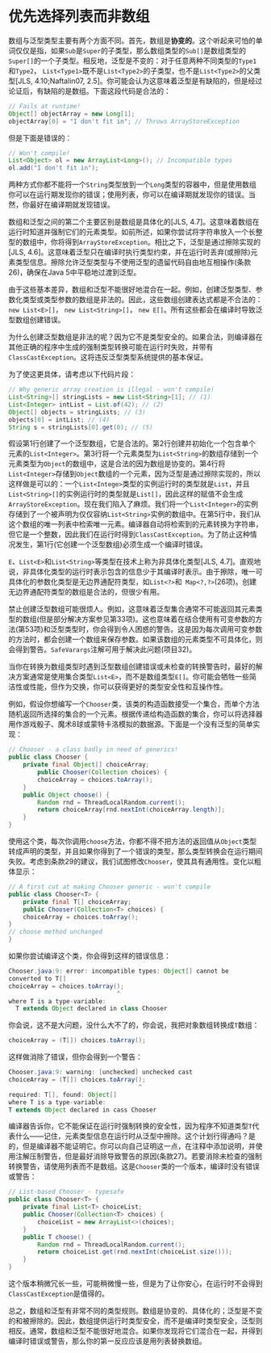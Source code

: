 # 优先选择列表而非数组

数组与泛型类型主要有两个方面不同。首先，数组是**协变的**。这个听起来可怕的单词仅仅是指，如果`Sub`是`Super`的子类型，那么数组类型的`Sub[]`是数组类型的`Super[]`的一个子类型。相反地，泛型是不变的：对于任意两种不同类型的`Type1`和`Type2`， `List<Type1>`既不是`List<Type2>`的子类型，也不是`List<Type2>`的父类型[JLS, 4.10;Naftalin07, 2.5]。你可能会认为这意味着泛型是有缺陷的，但是经过论证后，有缺陷的是数组。下面这段代码是合法的：

```java
// Fails at runtime!
Object[] objectArray = new Long[1];
objectArray[0] = "I don't fit in"; // Throws ArrayStoreException
```
但是下面是错误的：
```java
// Won't compile!
List<Object> ol = new ArrayList<Long>(); // Incompatible types
ol.add("I don't fit in");
```

两种方式你都不能将一个`String`类型放到一个`Long`类型的容器中，但是使用数组你可以在运行期发现你的错误；使用列表，你可以在编译期就发现你的错误。当然，你最好在编译期就发现错误。

数组和泛型之间的第二个主要区别是数组是具体化的[JLS, 4.7]。这意味着数组在运行时知道并强制它们的元素类型。如前所述，如果你尝试将字符串放入一个长整型的数组中，你将得到`ArrayStoreException`。相比之下，泛型是通过擦除实现的[JLS, 4.6]。这意味着泛型只在编译时执行类型约束，并在运行时丢弃(或擦除)元素类型信息。擦除允许泛型类型与不使用泛型的遗留代码自由地互相操作(条款26)，确保在Java 5中平稳地过渡到泛型。

由于这些基本差异，数组和泛型不能很好地混合在一起。例如，创建泛型类型、参数化类型或类型参数的数组是非法的。因此，这些数组创建表达式都是不合法的：`new List<E>[]`， `new List<String>[]`， `new E[]`。所有这些都会在编译时导致泛型数组创建错误。

为什么创建泛型数组是非法的呢？因为它不是类型安全的。如果合法，则编译器在其他正确的程序中生成的强制类型转换可能在运行时失败，并带有`ClassCastException`。这将违反泛型类型系统提供的基本保证。

为了使这更具体，请考虑以下代码片段：

```java
// Why generic array creation is illegal - won't compile!
List<String>[] stringLists = new List<String>[1]; // (1)
List<Integer> intList = List.of(42); // (2)
Object[] objects = stringLists; // (3)
objects[0] = intList; // (4)
String s = stringLists[0].get(0); // (5)
```

假设第1行创建了一个泛型数组，它是合法的。第2行创建并初始化一个包含单个元素的`List<Integer>`。第3行将一个元素类型为`List<String>`的数组存储到一个元素类型为`Object`的数组中，这是合法的因为数组是协变的。第4行将`List<Integer>`存储到`Object`数组的一个元素，因为泛型是通过擦除实现的，所以这样做是可以的：一个`List<Intege>`类型的实例运行时的类型就是`List`，并且` List<String>[]`的实例运行时的类型就是`List[]`，因此这样的赋值不会生成`ArrayStoreException`。现在我们陷入了麻烦。我们将一个`List<Integer>`的实例存储到了一个被声明为仅仅容纳` List<String> `实例的数组中。在第5行中，我们从这个数组的唯一列表中检索唯一元素。编译器自动将检索到的元素转换为字符串，但它是一个整数，因此我们在运行时得到`ClassCastException`。为了防止这种情况发生，第1行(它创建一个泛型数组)必须生成一个编译时错误。

`E`、`List<E>`和`List<String>`等类型在技术上称为非具体化类型[JLS, 4.7]。直观地说，非具体化类型的运行时表示包含的信息少于其编译时表示。由于擦除，唯一可具体化的参数化类型是无边界通配符类型，如`List<?>`和` Map<?,?>`(26项)。创建无边界通配符类型的数组是合法的，但很少有用。

禁止创建泛型数组可能很烦人。例如，这意味着泛型集合通常不可能返回其元素类型的数组(但是部分解决方案参见第33项)。这也意味着在结合使用有可变参数的方法(第53项)和泛型类型时，你会得到令人困惑的警告。这是因为每次调用可变参数的方法时，都会创建一个数组来保存参数。如果该数组的元素类型不可具体化，则会得到警告。`SafeVarargs`注解可用于解决此问题(项目32)。

当你在转换为数组类型时遇到泛型数组创建错误或未检查的转换警告时，最好的解决方案通常是使用集合类型`List<E>`，而不是数组类型`E[]`。你可能会牺牲一些简洁性或性能，但作为交换，你可以获得更好的类型安全性和互操作性。

例如，假设你想编写一个`Chooser`类，该类的构造函数接受一个集合，而单个方法随机返回所选择的集合的一个元素。根据传递给构造函数的集合，你可以将选择器用作游戏骰子、魔术8球或蒙特卡洛模拟的数据源。下面是一个没有泛型的简单实现：

```java
// Chooser - a class badly in need of generics!
public class Chooser {
    private final Object[] choiceArray;
        public Chooser(Collection choices) {
        choiceArray = choices.toArray();
    }
    public Object choose() {
        Random rnd = ThreadLocalRandom.current();
        return choiceArray[rnd.nextInt(choiceArray.length)];
	}
}
```

使用这个类，每次你调用`choose`方法，你都不得不把方法的返回值从`Object`类型转成声明的类型，并且如果你得到了一个错误的类型，那么类型转换会在运行期间失败。考虑到条款29的建议，我们试图修改`Chooser`，使其具有通用性。变化以粗体显示：

```java
// A first cut at making Chooser generic - won't compile
public class Chooser<T> {
    private final T[] choiceArray;
    public Chooser(Collection<T> choices) {
    choiceArray = choices.toArray();
}
// choose method unchanged
}
```

如果你尝试编译这个类，你会得到这样的错误信息：

```java
Chooser.java:9: error: incompatible types: Object[] cannot be
converted to T[]
choiceArray = choices.toArray();
							  ^
where T is a type-variable:
  T extends Object declared in class Chooser
```

你会说，这不是大问题，没什么大不了的，你会说，我把对象数组转换成`T`数组：

```java
choiceArray = (T[]) choices.toArray();
```

这样做消除了错误，但你会得到一个警告：

```java
Chooser.java:9: warning: [unchecked] unchecked cast
choiceArray = (T[]) choices.toArray();
                                    ^
required: T[], found: Object[]
where T is a type-variable:
T extends Object declared in cass Chooser
```

编译器告诉你，它不能保证在运行时强制转换的安全性，因为程序不知道类型`T`代表什么——记住，元素类型信息在运行时从泛型中擦除。这个计划行得通吗？是的，但是编译器不能证明它。你可以向自己证明这一点，在注释中添加说明，并使用注解压制警告，但是最好消除导致警告的原因(条款27)。若要消除未检查的强制转换警告，请使用列表而不是数组。这是`Chooser`类的一个版本，编译时没有错误或警告：

```java
// List-based Chooser - typesafe
public class Chooser<T> {
    private final List<T> choiceList;
    public Chooser(Collection<T> choices) {
    	choiceList = new ArrayList<>(choices);
    }
    public T choose() {
        Random rnd = ThreadLocalRandom.current();
        return choiceList.get(rnd.nextInt(choiceList.size()));
	}
}
```

这个版本稍微冗长一些，可能稍微慢一些，但是为了让你安心，在运行时不会得到`ClassCastException`是值得的。

总之，数组和泛型有非常不同的类型规则。数组是协变的、具体化的；泛型是不变的和被擦除的。因此，数组提供运行时类型安全，而不是编译时类型安全，泛型则相反。通常，数组和泛型不能很好地混合。如果你发现将它们混合在一起，并得到编译时错误或警告，那么你的第一反应应该是用列表替换数组。